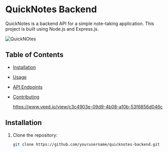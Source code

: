 # QuickNotes Backend

QuickNotes is a backend API for a simple note-taking application. This project is built using Node.js and Express.js.

![QuickNOtes](https://github.com/user-attachments/assets/9b1467bc-b44c-46a7-9fe2-4186c47579ea)


## Table of Contents

- [Installation](#installation)
- [Usage](#usage)
- [API Endpoints](#api-endpoints)
- [Contributing](#contributing)

  https://www.veed.io/view/c3c4903e-09d9-4b08-a10b-53f6856d046c

## Installation

1. Clone the repository:
   ```sh
   git clone https://github.com/yourusername/quicknotes-backend.git
